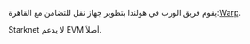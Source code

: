 يقوم فريق الورب في هولندا بتطوير جهاز نقل للتضامن مع القاهرة:[Warp](https://github.com/NethermindEth/warp).

Starknet لا يدعم EVM أصلاً.